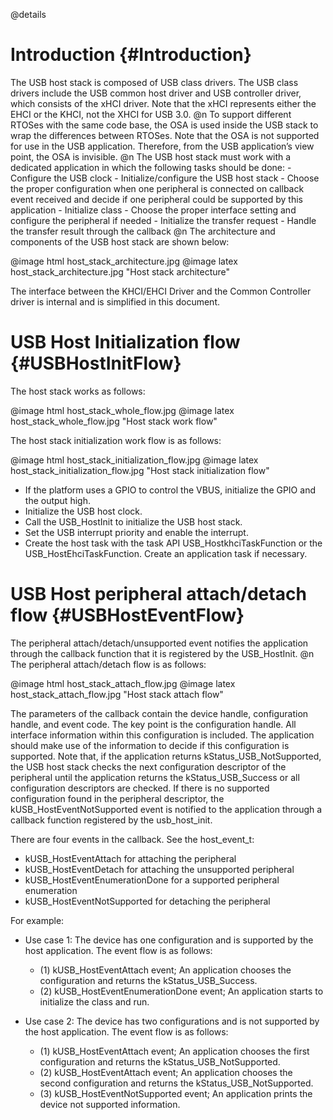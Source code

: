 @details
# Introduction  {#Introduction}
The USB host stack is composed of USB class drivers. The USB class drivers include the USB common host driver and USB controller driver, which consists of the xHCI driver.
Note that the xHCI represents either the EHCI or the KHCI, not the XHCI for USB 3.0.
@n To support different RTOSes with the same code base, the OSA is used inside the USB stack to wrap the differences between RTOSes.
Note that the OSA is not supported for use in the USB application. Therefore, from the USB application’s view point, the OSA is invisible.
@n The USB host stack must work with a dedicated application in which the following tasks should be done:
    - Configure the USB clock
    - Initialize/configure the USB host stack
    - Choose the proper configuration when one peripheral is connected on callback event received and decide if one peripheral could be supported by this application
    - Initialize class
    - Choose the proper interface setting and configure the peripheral if needed
    - Initialize the transfer request
    - Handle the transfer result through the callback
@n The architecture and components of the USB host stack are shown below:

@image html host_stack_architecture.jpg
@image latex host_stack_architecture.jpg "Host stack architecture"


The interface between the KHCI/EHCI Driver and the Common Controller driver is internal and is simplified in this document.

# USB Host Initialization flow {#USBHostInitFlow}

The host stack works as follows:

@image html host_stack_whole_flow.jpg
@image latex host_stack_whole_flow.jpg "Host stack work flow"


The host stack initialization work flow is as follows:

@image html host_stack_initialization_flow.jpg
@image latex host_stack_initialization_flow.jpg "Host stack initialization flow"
<UL>
   <LI>If the platform uses a GPIO to control the VBUS, initialize the GPIO and the output high.
   <LI>Initialize the USB host clock.
  <LI>Call the USB_HostInit to initialize the USB host stack.
 <LI>Set the USB interrupt priority and enable the interrupt.
   <LI>Create the host task with the task API USB_HostkhciTaskFunction or the USB_HostEhciTaskFunction. Create an application task if necessary.
   </UL>

# USB Host peripheral attach/detach flow {#USBHostEventFlow}
The peripheral attach/detach/unsupported event notifies the application through the callback function that it is registered by the USB_HostInit.
@n The peripheral attach/detach flow is as follows:

@image html host_stack_attach_flow.jpg
@image latex host_stack_attach_flow.jpg "Host stack attach flow"


The parameters of the callback contain the device handle, configuration handle, and event code.
The key point is the configuration handle. All interface information within this configuration is included.
The application should make use of the information to decide if this configuration is supported.
Note that, if the application returns kStatus_USB_NotSupported, the USB host stack checks the next configuration descriptor of the peripheral
until the application returns the kStatus_USB_Success or all configuration descriptors are checked.
If there is no supported configuration found in the peripheral descriptor,
the kUSB_HostEventNotSupported event is notified to the application through a callback function registered by the usb_host_init.

There are four events in the callback. See the host_event_t:
- kUSB_HostEventAttach for attaching the peripheral
- kUSB_HostEventDetach for attaching the unsupported peripheral
- kUSB_HostEventEnumerationDone for a supported peripheral enumeration
- kUSB_HostEventNotSupported for detaching the peripheral

For example:
- Use case 1: The device has one configuration and is supported by the host application. The event flow is as follows:
    - (1) kUSB_HostEventAttach event; An application chooses the configuration and returns the kStatus_USB_Success.
    - (2) kUSB_HostEventEnumerationDone event; An application starts to initialize the class and run.

- Use case 2: The device has two configurations and is not supported by the host application. The event flow is as follows:
    - (1) kUSB_HostEventAttach event; An application chooses the first configuration and returns the kStatus_USB_NotSupported.
    - (2) kUSB_HostEventAttach event; An application chooses the second configuration and returns the kStatus_USB_NotSupported.
    - (3) kUSB_HostEventNotSupported event; An application prints the device not supported information.
